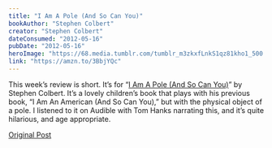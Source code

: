 ```yaml
---
title: "I Am A Pole (And So Can You)"
bookAuthor: "Stephen Colbert"
creator: "Stephen Colbert"
dateConsumed: "2012-05-16"
pubDate: "2012-05-16"
heroImage: "https://68.media.tumblr.com/tumblr_m3zkxfLnkS1qz81kho1_500.jpg"
link: "https://amzn.to/3BbjYQc"
---
```


This week’s review is short. It’s for “[I Am A Pole (And So Can You)](https://www.amazon.com/Am-Pole-And-Can-You/dp/1455523429)” by Stephen Colbert. It’s a lovely children’s book that plays with his previous book, “I Am An American (And So Can You),” but with the physical object of a pole. I listened to it on Audible with Tom Hanks narrating this, and it’s quite hilarious, and age appropriate.

[Original Post](https://jermspeaks.com/post/23170785874/this-weeks-review-is-short-its-for-i-am-a-pole)
